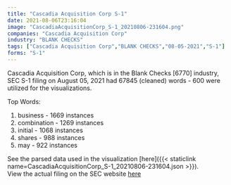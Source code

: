 ```yaml
---
title: "Cascadia Acquisition Corp S-1"
date: 2021-08-06T23:16:04
image: "CascadiaAcquisitionCorp_S-1_20210806-231604.png"
companies: "Cascadia Acquisition Corp"
industry: "BLANK CHECKS"
tags: ["Cascadia Acquisition Corp","BLANK CHECKS","08-05-2021","S-1"]
forms: "S-1"
---
```

Cascadia Acquisition Corp, which is in the Blank Checks [6770] industry, SEC S-1 filing on August 05, 2021 had 67845 (cleaned) words - 600 were utilized for the visualizations.

Top Words:
1. business - 1669 instances
2. combination - 1269 instances
3. initial - 1068 instances
4. shares - 988 instances
5. may - 922 instances


See the parsed data used in the visualization [here]({{< staticlink name=CascadiaAcquisitionCorp_S-1_20210806-231604.json >}}).  
View the actual filing on the SEC website [here](https://www.sec.gov/Archives/edgar/data/1846968/0001193125-21-237891.txt)